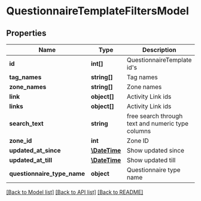 # QuestionnaireTemplateFiltersModel

## Properties
Name | Type | Description | Notes
------------ | ------------- | ------------- | -------------
**id** | **int[]** | QuestionnaireTemplate id&#39;s | [optional] 
**tag_names** | **string[]** | Tag names | [optional] 
**zone_names** | **string[]** | Zone names | [optional] 
**link** | **object[]** | Activity Link ids | [optional] 
**links** | **object[]** | Activity Link ids | [optional] 
**search_text** | **string** | free search through text and numeric type columns | [optional] 
**zone_id** | **int** | Zone ID | [optional] 
**updated_at_since** | [**\DateTime**](\DateTime.md) | Show updated since | [optional] 
**updated_at_till** | [**\DateTime**](\DateTime.md) | Show updated till | [optional] 
**questionnaire_type_name** | **object** | Questionnaire type name | [optional] 

[[Back to Model list]](../README.md#documentation-for-models) [[Back to API list]](../README.md#documentation-for-api-endpoints) [[Back to README]](../README.md)


